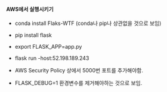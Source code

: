 #### AWS에서 실행시키기 
- conda install Flaks-WTF (conda나 pip나 상관없을 것으로 보임)
- pip install flask 

- export FLASK_APP=app.py
- flask run -host:52.198.189.243
- AWS Security Policy 상에서 5000번 포트를 추가해야함.
- FLASK_DEBUG=1 환경변수를 제거해야하는 것으로 보임. 



